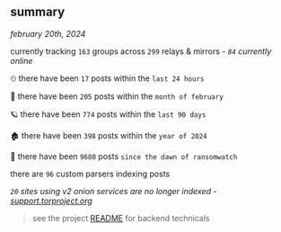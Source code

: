 
## summary
_february 20th, 2024_

currently tracking `163` groups across `299` relays & mirrors - _`84` currently online_

⏲ there have been `17` posts within the `last 24 hours`

🦈 there have been `205` posts within the `month of february`

🪐 there have been `774` posts within the `last 90 days`

🏚 there have been `398` posts within the `year of 2024`

🦕 there have been `9680` posts `since the dawn of ransomwatch`

there are `96` custom parsers indexing posts

_`20` sites using v2 onion services are no longer indexed - [support.torproject.org](https://support.torproject.org/onionservices/v2-deprecation/)_

> see the project [README](https://github.com/joshhighet/ransomwatch#ransomwatch--) for backend technicals
